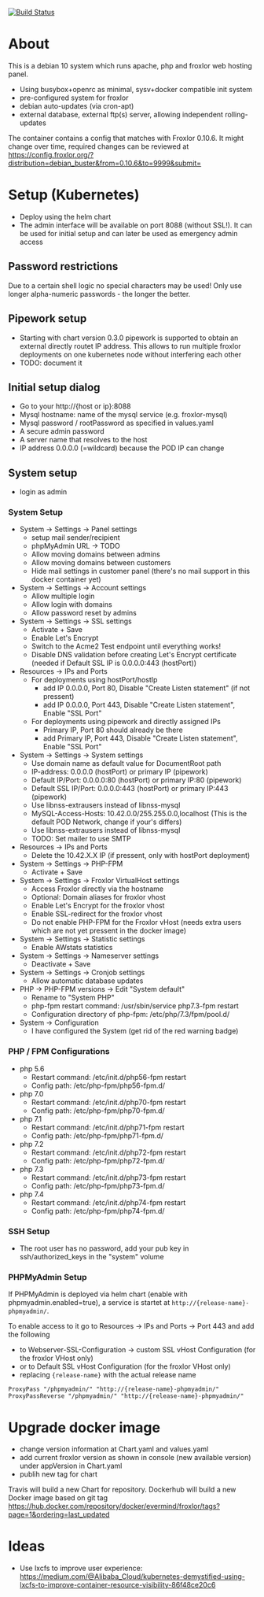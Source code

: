 [![Build Status](https://travis-ci.org/evermind/docker-froxlor.svg?branch=master)](https://travis-ci.org/evermind/docker-froxlor)

# About

This is a debian 10 system which runs apache, php and froxlor web hosting panel.

- Using busybox+openrc as minimal, sysv+docker compatible init system
- pre-configured system for froxlor
- debian auto-updates (via cron-apt)
- external database, external ftp(s) server, allowing independent rolling-updates

The container contains a config that matches with Froxlor 0.10.6. It might change over time, required changes can be reviewed at
https://config.froxlor.org/?distribution=debian_buster&from=0.10.6&to=9999&submit=


# Setup (Kubernetes)

* Deploy using the helm chart
* The admin interface will be available on port 8088 (without SSL!). It can be used for initial setup and can later be used as emergency admin access

## Password restrictions

Due to a certain shell logic no special characters may be used! Only use longer alpha-numeric passwords - the longer the better.


## Pipework setup

* Starting with chart version 0.3.0 pipework is supported to obtain an external directly routet IP address. This allows to run multiple
  froxlor deployments on one kubernetes node without interfering each other
* TODO: document it

## Initial setup dialog

* Go to your http://{host or ip}:8088
* Mysql hostname: name of the mysql service (e.g. froxlor-mysql)
* Mysql password / rootPassword as specified in values.yaml
* A secure admin password
* A server name that resolves to the host
* IP address 0.0.0.0 (=wildcard) because the POD IP can change

## System setup

* login as admin

### System Setup

* System -> Settings -> Panel settings
    * setup mail sender/recipient
    * phpMyAdmin URL -> TODO
    * Allow moving domains between admins
    * Allow moving domains between customers
    * Hide mail settings in customer panel (there's no mail support in this docker container yet)
* System -> Settings -> Account settings
    * Allow multiple login
    * Allow login with domains
    * Allow password reset by admins
* System -> Settings -> SSL settings
    * Activate + Save
    * Enable Let's Encrypt
    * Switch to the Acme2 Test endpoint until everything works!
    * Disable DNS validation before creating  Let's Encrypt certificate (needed if Default SSL IP is 0.0.0.0:443 (hostPort))
* Resources -> IPs and Ports
    * For deployments using hostPort/hostIp
        * add IP 0.0.0.0, Port 80, Disable "Create Listen statement" (if not pressent)
        * add IP 0.0.0.0, Port 443, Disable "Create Listen statement", Enable "SSL Port"
    * For deployments using pipework and directly assigned IPs
        * Primary IP, Port 80 should already be there
        * add Primary IP, Port 443, Disable "Create Listen statement", Enable "SSL Port"
* System -> Settings -> System settings
    * Use domain name as default value for DocumentRoot path
    * IP-address: 0.0.0.0 (hostPort) or primary IP (pipework)
    * Default IP/Port: 0.0.0.0:80 (hostPort) or primary IP:80 (pipework)
    * Default SSL IP/Port: 0.0.0.0:443 (hostPort) or primary IP:443 (pipework)
    * Use libnss-extrausers instead of libnss-mysql
    * MySQL-Access-Hosts: 10.42.0.0/255.255.0.0,localhost (This is the default POD Network, change if your's differs)
    * Use libnss-extrausers instead of libnss-mysql
    * TODO: Set mailer to use SMTP
* Resources -> IPs and Ports
    * Delete the 10.42.X.X IP (if pressent, only with hostPort deployment)
* System -> Settings -> PHP-FPM
    * Activate + Save
* System -> Settings -> Froxlor VirtualHost settings
    * Access Froxlor directly via the hostname
    * Optional: Domain aliases for froxlor vhost
    * Enable Let's Encrypt for the froxlor vhost
    * Enable SSL-redirect for the froxlor vhost
    * Do not enable PHP-FPM for the Froxlor vHost (needs extra users which are not yet pressent in the docker image)
* System -> Settings -> Statistic settings
    * Enable AWstats statistics
* System -> Settings -> Nameserver settings 
    * Deactivate + Save
* System -> Settings -> Cronjob settings
    * Allow automatic database updates
* PHP -> PHP-FPM versions -> Edit "System default"
    * Rename to "System PHP"
    * php-fpm restart command: /usr/sbin/service php7.3-fpm restart
    * Configuration directory of php-fpm: /etc/php/7.3/fpm/pool.d/
* System -> Configuration
    * I have configured the System (get rid of the red warning badge)

### PHP / FPM Configurations

* php 5.6
    * Restart command: /etc/init.d/php56-fpm restart
    * Config path: /etc/php-fpm/php56-fpm.d/
* php 7.0
    * Restart command: /etc/init.d/php70-fpm restart
    * Config path: /etc/php-fpm/php70-fpm.d/
* php 7.1
    * Restart command: /etc/init.d/php71-fpm restart
    * Config path: /etc/php-fpm/php71-fpm.d/
* php 7.2
    * Restart command: /etc/init.d/php72-fpm restart
    * Config path: /etc/php-fpm/php72-fpm.d/
* php 7.3
    * Restart command: /etc/init.d/php73-fpm restart
    * Config path: /etc/php-fpm/php73-fpm.d/
* php 7.4
    * Restart command: /etc/init.d/php74-fpm restart
    * Config path: /etc/php-fpm/php74-fpm.d/


### SSH Setup

* The root user has no password, add your pub key in ssh/authorized_keys in the "system" volume

### PHPMyAdmin Setup

If PHPMyAdmin is deployed via helm chart (enable with phpmyadmin.enabled=true), a service is startet at `http://{release-name}-phpmyadmin/`.

To enable access to it go to Resources -> IPs and Ports -> Port 443 and add the following

* to Webserver-SSL-Configuration -> custom SSL vHost Configuration (for the froxlor VHost only)
* or to Default SSL vHost Configuration (for the froxlor VHost only)
* replacing `{release-name}` with the actual release name

```
ProxyPass "/phpmyadmin/" "http://{release-name}-phpmyadmin/"
ProxyPassReverse "/phpmyadmin/" "http://{release-name}-phpmyadmin/"
```

# Upgrade docker image

* change version information at Chart.yaml and values.yaml
* add current froxlor version as shown in console (new available version) under appVersion in Chart.yaml
* publih new tag for chart

Travis will build a new Chart for repository. Dockerhub will build a new Docker image based on git tag https://hub.docker.com/repository/docker/evermind/froxlor/tags?page=1&ordering=last_updated

# Ideas

- Use lxcfs to improve user experience: https://medium.com/@Alibaba_Cloud/kubernetes-demystified-using-lxcfs-to-improve-container-resource-visibility-86f48ce20c6
